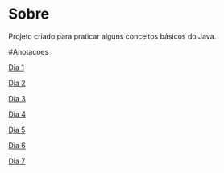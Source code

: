 # Sobre

Projeto criado para praticar alguns conceitos básicos do Java.

#Anotacoes 

[Dia 1](https://abstracted-plum-b15.notion.site/Dia-1-1992d7382dc48038b84bfa4d828c3d4c)

[Dia 2](https://abstracted-plum-b15.notion.site/Dia-2-1992d7382dc480b091c5ee56f75583ec?pvs=4)

[Dia 3](https://abstracted-plum-b15.notion.site/Dia-3-1992d7382dc480d5a845e3f133efc52b?pvs=4)

[Dia 4]()

[Dia 5]()

[Dia 6]()

[Dia 7]()
